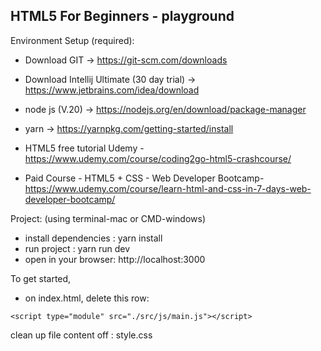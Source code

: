 ## HTML5 For Beginners - playground

Environment Setup (required):
- Download GIT -> https://git-scm.com/downloads
- Download Intellij Ultimate (30 day trial) -> https://www.jetbrains.com/idea/download
- node js (V.20) -> https://nodejs.org/en/download/package-manager
- yarn -> https://yarnpkg.com/getting-started/install


- HTML5 free tutorial Udemy - https://www.udemy.com/course/coding2go-html5-crashcourse/
- Paid Course - HTML5 + CSS - Web Developer Bootcamp- https://www.udemy.com/course/learn-html-and-css-in-7-days-web-developer-bootcamp/


Project: (using terminal-mac or CMD-windows)
- install dependencies : yarn install
- run project : yarn run dev
- open in your browser: http://localhost:3000 


To get started, 

- on index.html, delete this row:
```
<script type="module" src="./src/js/main.js"></script>
```

clean up file content off : style.css



